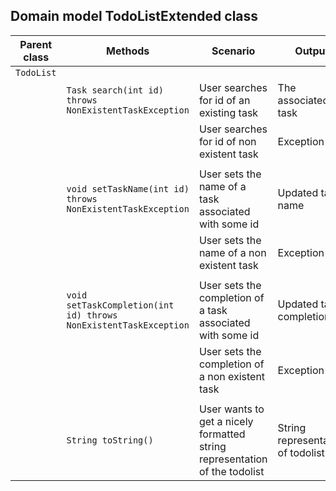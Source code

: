 ## Domain model TodoListExtended class
| Parent class | Methods                                                          | Scenario                                                                   | Output                            |
|--------------|------------------------------------------------------------------|----------------------------------------------------------------------------|-----------------------------------|
| `TodoList`   |                                                                  |                                                                            |                                   |
|              | `Task search(int id) throws NonExistentTaskException`            | User searches for id of an existing task                                   | The associated task               |
|              |                                                                  | User searches for id of non existent task                                  | Exception                         |
|              |                                                                  |                                                                            |                                   |
|              | `void setTaskName(int id) throws NonExistentTaskException`       | User sets the name of a task associated with some id                       | Updated tasks name                |
|              |                                                                  | User sets the name of a non existent task                                  | Exception                         |
|              |                                                                  |                                                                            |                                   |
|              | `void setTaskCompletion(int id) throws NonExistentTaskException` | User sets the completion of a task associated with some id                 | Updated tasks completion          |
|              |                                                                  | User sets the completion of a non existent task                            | Exception                         |
|              |                                                                  |                                                                            |                                   |
|              | `String toString()`                                              | User wants to get a nicely formatted string representation of the todolist | String representation of todolist |

